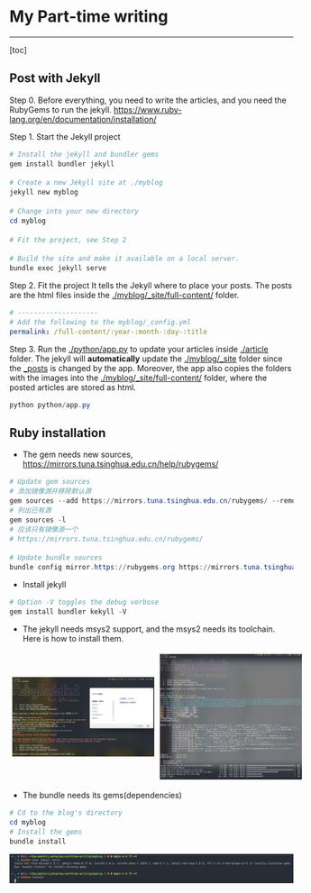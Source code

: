 # My Part-time writing

---
[toc]

## Post with Jekyll

Step 0. Before everything, you need to write the articles, and you need the RubyGems to run the jekyll.
<https://www.ruby-lang.org/en/documentation/installation/>

Step 1. Start the Jekyll project

```powershell
# Install the jekyll and bundler gems
gem install bundler jekyll

# Create a new Jekyll site at ./myblog
jekyll new myblog

# Change into your new directory
cd myblog

# Fit the project, see Step 2

# Build the site and make it available on a local server.
bundle exec jekyll serve
```

Step 2. Fit the project
It tells the Jekyll where to place your posts.
The posts are the html files inside the [./myblog/_site/full-content/](./myblog/_site/full-content/) folder.

```yml
# --------------------
# Add the following to the myblog/_config.yml
permalink: /full-content/:year-:month-:day-:title
```

Step 3. Run the [./python/app.py](./python/app.py) to update your articles inside [./article](./article) folder.
The jekyll will **automatically** update the [./myblog/_site](./myblog/_site) folder since the [_posts](./myblog/_posts) is changed by the app.
Moreover, the app also copies the folders with the images into the [./myblog/_site/full-content/](./myblog/_site/full-content/) folder, where the posted articles are stored as html.

```powershell
python python/app.py
```

## Ruby installation

- The gem needs new sources, <https://mirrors.tuna.tsinghua.edu.cn/help/rubygems/>

```powershell
# Update gem sources
# 添加镜像源并移除默认源
gem sources --add https://mirrors.tuna.tsinghua.edu.cn/rubygems/ --remove https://rubygems.org/
# 列出已有源
gem sources -l
# 应该只有镜像源一个
# https://mirrors.tuna.tsinghua.edu.cn/rubygems/

# Update bundle sources
bundle config mirror.https://rubygems.org https://mirrors.tuna.tsinghua.edu.cn/rubygems
```

- Install jekyll

```powershell
# Option -V toggles the debug verbose
gem install bundler kekyll -V
```

- The jekyll needs msys2 support, and the msys2 needs its toolchain.
Here is how to install them.

<div style="display: flex">
    <img style="width: 50%; object-fit: contain; padding: 5px" src="./docs/img/jekyll-needs-msys2-support.png"></img>
    <img style="width: 50%; object-fit: contain; padding: 5px" src="./docs/img/msys2-development-toolchain.png"></img>
</div>

- The bundle needs its gems(dependencies)

```powershell
# Cd to the blog's directory
cd myblog
# Install the gems
bundle install
```

![bundle-install-gems](./docs/img/bundle-install-gems.png "bundle-install-gems")
